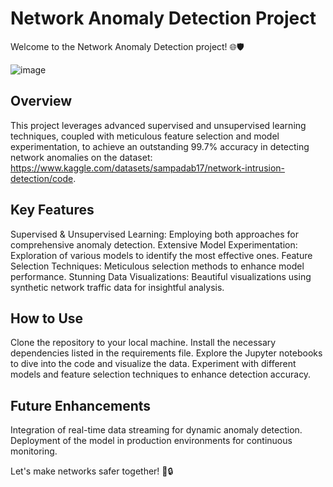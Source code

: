 # Network Anomaly Detection Project

Welcome to the Network Anomaly Detection project! 🌐🛡️

![image](https://github.com/jvmolu/Network-Anomaly-Detection/assets/44413960/ce9de652-227b-4a0f-9563-03e97ef532de)

## Overview
This project leverages advanced supervised and unsupervised learning techniques, coupled with meticulous feature selection and model experimentation, to achieve an outstanding 99.7% accuracy in detecting network anomalies on the dataset: https://www.kaggle.com/datasets/sampadab17/network-intrusion-detection/code.

## Key Features
Supervised & Unsupervised Learning: Employing both approaches for comprehensive anomaly detection.
Extensive Model Experimentation: Exploration of various models to identify the most effective ones.
Feature Selection Techniques: Meticulous selection methods to enhance model performance.
Stunning Data Visualizations: Beautiful visualizations using synthetic network traffic data for insightful analysis.

## How to Use
Clone the repository to your local machine.
Install the necessary dependencies listed in the requirements file.
Explore the Jupyter notebooks to dive into the code and visualize the data.
Experiment with different models and feature selection techniques to enhance detection accuracy.

## Future Enhancements
Integration of real-time data streaming for dynamic anomaly detection.
Deployment of the model in production environments for continuous monitoring.

Let's make networks safer together! 🚀🔒
